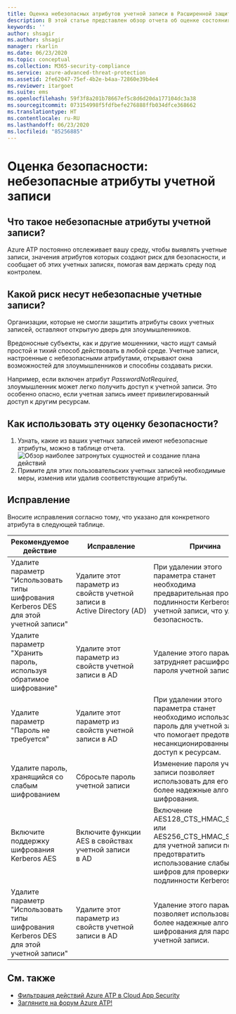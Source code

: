 ```yaml
---
title: Оценка небезопасных атрибутов учетной записи в Расширенной защите от угроз Azure
description: В этой статье представлен обзор отчета об оценке состояния безопасности удостоверений Azure ATP, который сообщает о сущностях с небезопасными атрибутами.
keywords: ''
author: shsagir
ms.author: shsagir
manager: rkarlin
ms.date: 06/23/2020
ms.topic: conceptual
ms.collection: M365-security-compliance
ms.service: azure-advanced-threat-protection
ms.assetid: 2fe62047-75ef-4b2e-b4aa-72860e39b4e4
ms.reviewer: itargoet
ms.suite: ems
ms.openlocfilehash: 59f3f8a201b78667ef5c8d6d20da177104dc3a38
ms.sourcegitcommit: 073154998f5fdfbefe276888ffb034dfce368662
ms.translationtype: HT
ms.contentlocale: ru-RU
ms.lasthandoff: 06/23/2020
ms.locfileid: "85256885"
---
```

# <a name="security-assessment-unsecure-account-attributes"></a>Оценка безопасности: небезопасные атрибуты учетной записи

## <a name="what-are-unsecure-account-attributes"></a>Что такое небезопасные атрибуты учетной записи?

Azure ATP постоянно отслеживает вашу среду, чтобы выявлять учетные записи, значения атрибутов которых создают риск для безопасности, и сообщает об этих учетных записях, помогая вам держать среду под контролем.

## <a name="what-risk-do-unsecure-account-attributes-pose"></a>Какой риск несут небезопасные учетные записи?

Организации, которые не смогли защитить атрибуты своих учетных записей, оставляют открытую дверь для злоумышленников.

Вредоносные субъекты, как и другие мошенники, часто ищут самый простой и тихий способ действовать в любой среде. Учетные записи, настроенные с небезопасными атрибутами, открывают окна возможностей для злоумышленников и способны создавать риски.

Например, если включен атрибут *PasswordNotRequired*, злоумышленник может легко получить доступ к учетной записи. Это особенно опасно, если учетная запись имеет привилегированный доступ к другим ресурсам.

## <a name="how-do-i-use-this-security-assessment"></a>Как использовать эту оценку безопасности?

1. Узнать, какие из ваших учетных записей имеют небезопасные атрибуты, можно в таблице отчета.
    ![Обзор наиболее затронутых сущностей и создание плана действий](media/atp-cas-isp-unsecure-account-attributes-1.png)
1. Примите для этих пользовательских учетных записей необходимые меры, изменив или удалив соответствующие атрибуты.

## <a name="remediation"></a>Исправление

Вносите исправления согласно тому, что указано для конкретного атрибута в следующей таблице.

| Рекомендуемое действие | Исправление | Причина |
| --- | --- | --- |
| Удалите параметр "Использовать типы шифрования Kerberos DES для этой учетной записи"| Удалите этот параметр из свойств учетной записи в Active Directory (AD) | При удалении этого параметра станет необходима предварительная проверка подлинности Kerberos для учетной записи, что улучшит безопасность. |
| Удалите параметр "Хранить пароль, используя обратимое шифрование" | Удалите этот параметр из свойств учетной записи в AD | Удаление этого параметра затрудняет расшифровку пароля учетной записи. |
| Удалите параметр "Пароль не требуется" | Удалите этот параметр из свойств учетной записи в AD | При удалении этого параметра станет необходимо использовать пароль для учетной записи, что помогает предотвратить несанкционированный доступ к ресурсам. |
| Удалите пароль, хранящийся со слабым шифрованием | Сбросьте пароль учетной записи | Изменение пароля учетной записи позволяет использовать для его защиты более надежные алгоритмы шифрования. |
| Включите поддержку шифрования Kerberos AES | Включите функции AES в свойствах учетной записи в AD | Включение AES128_CTS_HMAC_SHA1_96 или AES256_CTS_HMAC_SHA1_96 для учетной записи позволит предотвратить использование слабых шифров для проверки подлинности Kerberos. |
| Удалите параметр "Использовать типы шифрования Kerberos DES для этой учетной записи" | Удалите этот параметр из свойств учетной записи в AD | Удаление этого параметра позволяет использовать более надежные алгоритмы шифрования для пароля учетной записи. |

## <a name="see-also"></a>См. также

- [Фильтрация действий Azure ATP в Cloud App Security](atp-activities-filtering-mcas.md)
- [Загляните на форум Azure ATP!](https://aka.ms/azureatpcommunity)
